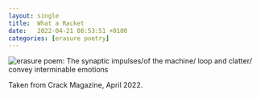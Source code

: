 ```yaml
---
layout: single
title:  What a Racket
date:   2022-04-21 08:53:51 +0100
categories: [erasure poetry]
---
```


<img src="https://www.davidralphlewis.co.uk/assets/images/articles/2022/racket.jpeg" alt="erasure poem: The synaptic impulses/of the machine/ loop and clatter/ convey interminable emotions" title="Found some charcoal lads" class="responsive"><br>

Taken from Crack Magazine, April 2022.

